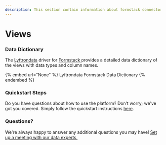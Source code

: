 ```yaml
---
description: This section contain information about formstack connector views information
---
```


# Views

### Data Dictionary

The [Lyftrondata](https://www.lyftrondata.com/) driver for [Formstack](None/)[ ](https://www.lyftrondata.com/integration/formstack/)provides a detailed data dictionary of the views with data types and column names.

{% embed url="None" %}
Lyftrondata Formstack Data Dictionary
{% endembed %}

### Quickstart Steps

Do you have questions about how to use the platform? Don't worry; we've got you covered. Simply follow the quickstart instructions [here](../README.md).

### Questions? <a href="#questions" id="questions"></a>

We're always happy to answer any additional questions you may have! [Set up a meeting with our data experts.](https://www.lyftrondata.com/book-a-meeting/)


